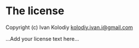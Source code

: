 # The license

Copyright (c) Ivan Kolodiy <kolodiy.ivan.i@gmail.com>

...Add your license text here...
